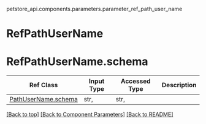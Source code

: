 <a name="top"></a>
petstore_api.components.parameters.parameter_ref_path_user_name
# RefPathUserName
# <a id="parameter_ref_path_user_nameschema" >RefPathUserName.schema</a>
Ref Class | Input Type | Accessed Type | Description
--------- | ---------- | ------------- | ------------
[PathUserName.schema](../../components/parameters/parameter_path_user_name.md#parameter_path_user_nameschema) | str,  | str,  | 

[[Back to top]](#top) [[Back to Component Parameters]](../../../README.md#Component-Parameters) [[Back to README]](../../../README.md)
